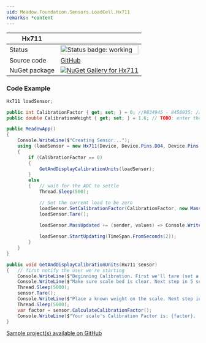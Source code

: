 ```yaml
---
uid: Meadow.Foundation.Sensors.LoadCell.Hx711
remarks: *content
---
```


| Hx711 | |
|--------|--------|
| Status | <img src="https://img.shields.io/badge/Working-brightgreen" style="width: auto; height: -webkit-fill-available;" alt="Status badge: working" /> |
| Source code | [GitHub](https://github.com/WildernessLabs/Meadow.Foundation/tree/main/Source/Meadow.Foundation.Peripherals/Sensors.LoadCell.Hx711) |
| NuGet package | <a href="https://www.nuget.org/packages/Meadow.Foundation.Sensors.LoadCell.Hx711/" target="_blank"><img src="https://img.shields.io/nuget/v/Meadow.Foundation.Sensors.LoadCell.Hx711.svg?label=Meadow.Foundation.Sensors.LoadCell.Hx711" alt="NuGet Gallery for Hx711" /></a> |

### Code Example

```csharp
Hx711 loadSensor;

public int CalibrationFactor { get; set; } = 0; //9834945 - 8458935; // TODO: change this based on your scale (using the method provided below)
public double CalibrationWeight { get; set; } = 1.6; // TODO: enter the known-weight (in units below) you used in calibration

public MeadowApp()
{
    Console.WriteLine($"Creating Sensor...");
    using (loadSensor = new Hx711(Device, Device.Pins.D04, Device.Pins.D03))
    {
        if (CalibrationFactor == 0)
        {
            GetAndDisplayCalibrationUnits(loadSensor);
        }
        else
        {   // wait for the ADC to settle
            Thread.Sleep(500);

            // Set the current load to be zero
            loadSensor.SetCalibrationFactor(CalibrationFactor, new Mass(CalibrationWeight, Mass.UnitType.Grams));
            loadSensor.Tare();

            loadSensor.MassUpdated += (sender, values) => Console.WriteLine($"Mass is now returned {values.New.Grams:N2}g");
      
            loadSensor.StartUpdating(TimeSpan.FromSeconds(2));
        }
    }
}

public void GetAndDisplayCalibrationUnits(Hx711 sensor)
{   // first notify the user we're starting
    Console.WriteLine($"Beginning Calibration. First we'll tare (set a zero).");
    Console.WriteLine($"Make sure scale bed is clear. Next step in 5 seconds...");
    Thread.Sleep(5000);
    sensor.Tare();
    Console.WriteLine($"Place a known weight on the scale. Next step in 5 seconds...");
    Thread.Sleep(5000);
    var factor = sensor.CalculateCalibrationFactor();
    Console.WriteLine($"Your scale's Calibration Factor is: {factor}.  Enter this into the code for future use.");
}

```

[Sample project(s) available on GitHub](https://github.com/WildernessLabs/Meadow.Foundation/tree/main/Source/Meadow.Foundation.Peripherals/Sensors.LoadCell.Hx711/Samples/Hx711_Sample)

